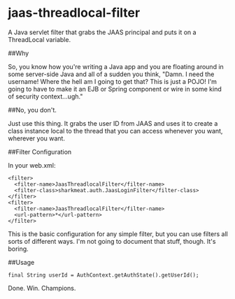 # jaas-threadlocal-filter

A Java servlet filter that grabs the JAAS principal and puts it on a ThreadLocal variable.

##Why

So, you know how you're writing a Java app and you are floating around in some server-side Java and all of a sudden you think, "Damn.  I need the username! Where the hell am I going to get that? This is just a POJO! I'm going to have to make it an EJB or Spring component or wire in some kind of security context...ugh."

##No, you don't.

Just use this thing.  It grabs the user ID from JAAS and uses it to create a class instance local to the thread that you can access whenever you want, wherever you want.

##Filter Configuration

In your web.xml:

```
<filter>
  <filter-name>JaasThreadlocalFilter</filter-name>
  <filter-class>sharkmeat.auth.JaasLoginFilter</filter-class>
</filter>
<filter>
  <filter-name>JaasThreadlocalFilter</filter-name>
  <url-pattern>*</url-pattern>
</filter>
```

This is the basic configuration for any simple filter, but you can use filters all sorts of different ways.  I'm not going to document that stuff, though.  It's boring.

##Usage

```
final String userId = AuthContext.getAuthState().getUserId();
```

Done.  Win.  Champions.
